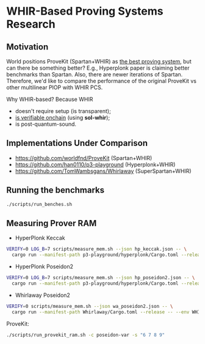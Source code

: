 # WHIR-Based Proving Systems Research

## Motivation

World positions ProveKit (Spartan+WHIR) as [the best proving system](https://x.com/DCbuild3r/status/1935317445075488933), but can there be something better? E.g., Hyperplonk paper is claiming better benchmarks than Spartan. Also, there are newer iterations of Spartan. Therefore, we'd like to compare the performance of the original ProveKit vs other multilinear PIOP with WHIR PCS.

Why WHIR-based? Because WHIR

- doesn't require setup (is transparent);
- [is verifiable onchain](https://ethresear.ch/t/on-the-gas-efficiency-of-the-whir-polynomial-commitment-scheme/21301) (using **sol-whir**);
- is post-quantum-sound.

## Implementations Under Comparison

- https://github.com/worldfnd/ProveKit (Spartan+WHIR)
- https://github.com/han0110/p3-playground (Hyperplonk+WHIR)
- https://github.com/TomWambsgans/Whirlaway (SuperSpartan+WHIR)

## Running the benchmarks

```bash
./scripts/run_benches.sh
```

## Measuring Prover RAM

- HyperPlonk Keccak

```bash
VERIFY=0 LOG_B=7 scripts/measure_mem.sh --json hp_keccak.json -- \
  cargo run --manifest-path p3-playground/hyperplonk/Cargo.toml --release --example koala_bear_keccak
```

- HyperPlonk Poseidon2

```bash
VERIFY=0 LOG_B=7 scripts/measure_mem.sh --json hp_poseidon2.json -- \
  cargo run --manifest-path p3-playground/hyperplonk/Cargo.toml --release --example koala_bear_poseidon2
```

- Whirlaway Poseidon2

```bash
VERIFY=0 scripts/measure_mem.sh --json wa_poseidon2.json -- \
  cargo run --manifest-path Whirlaway/Cargo.toml --release -- --env WHIR_BENCH=poseidon2 --env LOG_B=6
```

ProveKit:

```bash
./scripts/run_provekit_ram.sh -c poseidon-var -s "6 7 8 9"
```
